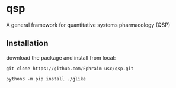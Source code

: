 # qsp
A general framework for quantitative systems pharmacology (QSP)


Installation
------------

download the package and install from local:

    git clone https://github.com/Ephraim-usc/qsp.git
    
    python3 -m pip install ./glike
